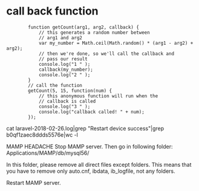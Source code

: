 # call back function 



            function getCount(arg1, arg2, callback) {
                // this generates a random number between
                // arg1 and arg2
                var my_number = Math.ceil(Math.random() * (arg1 - arg2) + arg2);
                // then we're done, so we'll call the callback and
                // pass our result
                console.log("1 " );
                callback(my_number);
                console.log("2 " );
            }
            // call the function
            getCount(5, 15, function(num) {
                // this anonymous function will run when the
                // callback is called
                console.log("3 " );
                console.log("callback called! " + num);
            });






 cat laravel-2018-02-26.log|grep "Restart device success"|grep b0qf1zaec8ddds5576e|wc -l
 
 
 MAMP HEADACHE 
Stop MAMP server.
Then go in following folder:
Applications/MAMP/db/mysql56/

In this folder, please remove all direct files except folders. This means that you have to remove only auto.cnf, ibdata, ib_logfile, not any folders.

Restart MAMP server.
 
